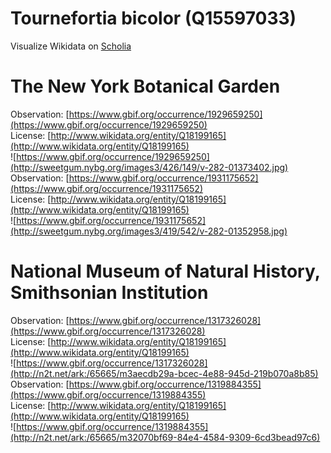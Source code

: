 
Tournefortia bicolor (Q15597033)
================================
  
Visualize Wikidata on [Scholia](https://scholia.toolforge.org/taxon/Q15597033)
# The New York Botanical Garden
  
Observation: [https://www.gbif.org/occurrence/1929659250](https://www.gbif.org/occurrence/1929659250)  
License: [http://www.wikidata.org/entity/Q18199165](http://www.wikidata.org/entity/Q18199165)  
![https://www.gbif.org/occurrence/1929659250](http://sweetgum.nybg.org/images3/426/149/v-282-01373402.jpg)  
Observation: [https://www.gbif.org/occurrence/1931175652](https://www.gbif.org/occurrence/1931175652)  
License: [http://www.wikidata.org/entity/Q18199165](http://www.wikidata.org/entity/Q18199165)  
![https://www.gbif.org/occurrence/1931175652](http://sweetgum.nybg.org/images3/419/542/v-282-01352958.jpg)
# National Museum of Natural History, Smithsonian Institution
  
Observation: [https://www.gbif.org/occurrence/1317326028](https://www.gbif.org/occurrence/1317326028)  
License: [http://www.wikidata.org/entity/Q18199165](http://www.wikidata.org/entity/Q18199165)  
![https://www.gbif.org/occurrence/1317326028](http://n2t.net/ark:/65665/m3aecdb29a-bcec-4e88-945d-219b070a8b85)  
Observation: [https://www.gbif.org/occurrence/1319884355](https://www.gbif.org/occurrence/1319884355)  
License: [http://www.wikidata.org/entity/Q18199165](http://www.wikidata.org/entity/Q18199165)  
![https://www.gbif.org/occurrence/1319884355](http://n2t.net/ark:/65665/m32070bf69-84e4-4584-9309-6cd3bead97c6)